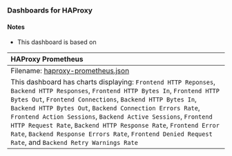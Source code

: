 ### Dashboards for HAProxy

#### Notes

- This dashboard is based on

|HAProxy Prometheus|
|:------------------|
|Filename: [haproxy-prometheus.json](haproxy-prometheus.json)|
|This dashboard has charts displaying: `Frontend HTTP Reponses`, `Backend HTTP Responses`, `Frontend HTTP Bytes In`, `Frontend HTTP Bytes Out`, `Frontend Connections`, `Backend HTTP Bytes In`, `Backend HTTP Bytes Out`, `Backend Connection Errors Rate`, `Frontend Action Sessions`, `Backend Active Sessions`, `Frontend HTTP Request Rate`, `Backend HTTP Response Rate`, `Frontend Error Rate`, `Backend Response Errors Rate`, `Frontend Denied Request Rate`, and `Backend Retry Warnings Rate` |
